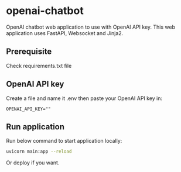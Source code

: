 # openai-chatbot
OpenAI chatbot web application to use with OpenAI API key. This web application uses FastAPI, Websocket and Jinja2.

## Prerequisite

Check requirements.txt file

## OpenAI API key

Create a file and name it .env then paste your OpenAI API key in:
```.env
OPENAI_API_KEY=""
```

## Run application
Run below command to start application locally:
```bash
uvicorn main:app --reload
```

Or deploy if you want.
